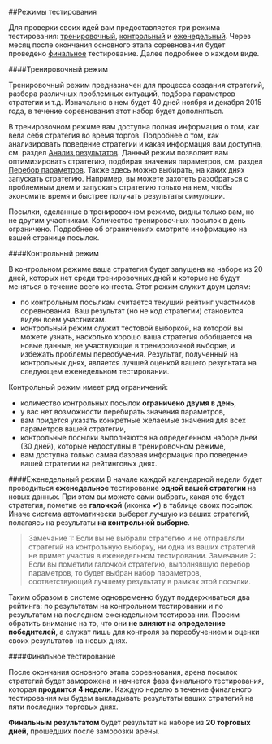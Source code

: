 ##Режимы тестирования

Для проверки своих идей вам предоставляется три режима тестирования: [тренировочный](#training_mode), [контрольный](#control_mode) и [еженедельный](#weekly_mode). Через месяц после окончания основного этапа соревнования будет проведено [финальное](#final_test) тестирование. Далее подробнее о каждом виде.

<a name="training_mode"></a>
####Тренировочный режим

Тренировочный режим предназначен для процесса создания стратегий, разбора различных проблемных ситуаций, подбора параметров стратегии и т.д.
Изначально в нем будет 40 дней ноября и декабря 2015 года, в течение соревнования этот набор будет дополняться.

В тренировочном режиме вам доступна полная информация о том, как вела себя стратегия во время торгов. Подробнее о том, как анализировать поведение стратегии и какая информация вам доступна, см. раздел [Анализ результатов](analysis/README.md). Данный режим позволяет вам оптимизировать стратегию, подбирая значения параметров, см. раздел [Перебор параметров](params.md).  Также здесь можно выбирать, на каких днях запускать стратегию. Например, вы можете захотеть разобраться с проблемным днем и запускать стратегию только на нем, чтобы экономить время и быстрее получать результаты симуляции.

Посылки, сделанные в тренировочном режиме, видны только вам, но не другим участникам. Количество тренировочных посылок в день ограничено. Подробнее об ограничениях смотрите инофрмацию на вашей странице посылок.

<a name="control_mode"></a>
####Контрольный режим

В контрольном режиме ваша стратегия будет запущена на наборе из 20 дней, которых нет среди тренировочных дней и которые не будут меняться в течение всего контеста. Этот режим служит двум целям:
- по контрольным посылкам считается текущий рейтинг участников соревнования. Ваш результат (но не код стратегии) становится виден всем участникам.
- контрольный режим служит тестовой выборкой, на которой вы можете узнать, насколько хорошо ваша стратегия обобщается на новые данные, не участвующие в тренировочной выборке, и избежать проблемы переобучения.  Результат, полученный на контрольных днях, является лучшей оценкой вашего результата на следующем еженедельном тестировании.

Контрольный режим имеет ряд ограничений: 
- количество контрольных посылок **ограничено двумя в день**,
- у вас нет возможности перебирать значения параметров,
- вам придется указать конкретные желаемые значения для всех параметров вашей стратегии,
- контрольные посылки выполняются на определенном наборе дней (30 дней), которые недоступны в тренировочном режиме,
- вам доступна только самая базовая информация про поведение вашей стратегии на рейтинговых днях.

<a name="weekly_mode"></a>
####Еженедельный режим
В начале каждой календарной недели будет проводиться **еженедельное** тестирование **одной вашей стратегии** на новых данных. При этом вы можете сами выбрать, какая это будет стратегия, пометив ее **галочкой** (иконка ✔) в таблице своих посылок. Иначе система автоматически выберет лучшую из ваших стратегий, полагаясь на результаты **на контрольной выборке**. 
> Замечание 1: Если вы не выбрали стратегию и не отправляли стратегий на контрольную выборку, ни одна из ваших стратегий не примет участия в еженедельном тестировании.
> Замечание 2: Если вы пометили галочкой стратегию, выполнявшую перебор параметров, то будет выбран набор параметров, соответствующий лучшему результату в рамках этой посылки.

Таким образом в системе одновременно будут поддерживаться два рейтинга: по результатам на контрольном тестировании и по результатам на последнем еженедельном тестировании. Просим обратить внимание на то, что они **не влияют на определение победителей**, а служат лишь для контроля за переобучением и оценки своих результатов на новых днях.


<a name="final_test"></a>
####Финальное тестирование

После окончания основного этапа соревнования, арена посылок стратегий будет заморожена и начнется фаза финального тестирования, которая **продлится 4 недели**. Каждую неделю в течение финального тестирования мы будем выкладывать результаты ваших стратегий на пяти последних торговых днях.

**Финальным результатом** будет результат на наборе из **20 торговых дней**, прошедших после заморозки арены. 

